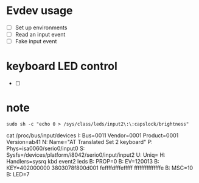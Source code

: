 # Evdev usage

- [ ] Set up environments
- [ ] Read an input event
- [ ] Fake input event

# keyboard LED control

- [ ]

# note

```
sudo sh -c "echo 0 > /sys/class/leds/input2\:\:capslock/brightness"
```

cat /proc/bus/input/devices
I: Bus=0011 Vendor=0001 Product=0001 Version=ab41
N: Name="AT Translated Set 2 keyboard"
P: Phys=isa0060/serio0/input0
S: Sysfs=/devices/platform/i8042/serio0/input/input2
U: Uniq=
H: Handlers=sysrq kbd event2 leds
B: PROP=0
B: EV=120013
B: KEY=402000000 3803078f800d001 feffffdfffefffff fffffffffffffffe
B: MSC=10
B: LED=7